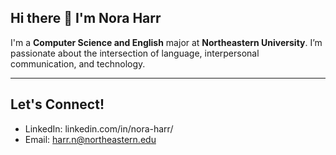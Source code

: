 ## Hi there 👋 I'm Nora Harr

I'm a **Computer Science and English** major at **Northeastern University**. I’m passionate about the intersection of language, interpersonal communication, and technology.

---

## Let's Connect!
* LinkedIn: linkedin.com/in/nora-harr/
* Email: harr.n@northeastern.edu
